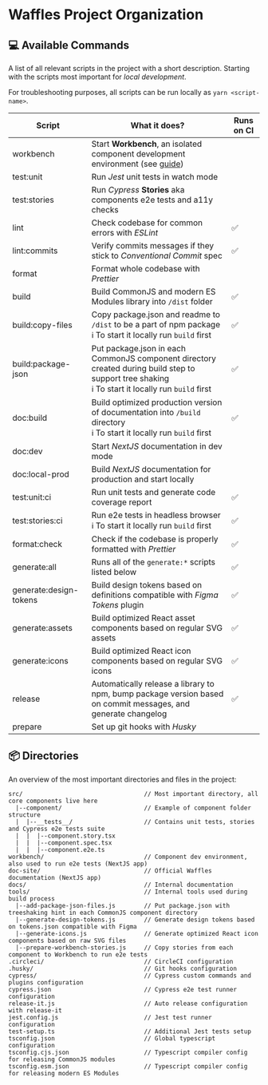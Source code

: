 # Waffles Project Organization

## 💻 Available Commands

A list of all relevant scripts in the project with a short description. Starting with the scripts most important for _local development_.

For troubleshooting purposes, all scripts can be run locally as `yarn <script-name>`.

| Script                 | What it does?                                                                                                                                         | Runs on CI |
| ---------------------- | ----------------------------------------------------------------------------------------------------------------------------------------------------- | ---------- |
| workbench              | Start **Workbench**, an isolated component development environment (see [guide](https://github.com/datacamp/waffles/blob/master/docs/DEVELOPMENT.md)) |            |
| test:unit              | Run _Jest_ unit tests in watch mode                                                                                                                   |            |
| test:stories           | Run _Cypress_ **Stories** aka components e2e tests and a11y checks                                                                                    |            |
| lint                   | Check codebase for common errors with _ESLint_                                                                                                        | ✅         |
| lint:commits           | Verify commits messages if they stick to _Conventional Commit_ spec                                                                                   | ✅         |
| format                 | Format whole codebase with _Prettier_                                                                                                                 |            |
| build                  | Build CommonJS and modern ES Modules library into `/dist` folder                                                                                      | ✅         |
| build:copy-files       | Copy package.json and readme to `/dist` to be a part of npm package<br >ℹ️ To start it locally run `build` first                                      | ✅         |
| build:package-json     | Put package.json in each CommonJS component directory created during build step to support tree shaking<br >ℹ️ To start it locally run `build` first  | ✅         |
| doc:build              | Build optimized production version of documentation into `/build` directory<br >ℹ️ To start it locally run `build` first                              | ✅         |
| doc:dev                | Start _NextJS_ documentation in dev mode                                                                                                              |            |
| doc:local-prod         | Build _NextJS_ documentation for production and start locally                                                                                         |            |
| test:unit:ci           | Run unit tests and generate code coverage report                                                                                                      | ✅         |
| test:stories:ci        | Run e2e tests in headless browser<br >ℹ️ To start it locally run `build` first                                                                        | ✅         |
| format:check           | Check if the codebase is properly formatted with _Prettier_                                                                                           | ✅         |
| generate:all           | Runs all of the `generate:*` scripts listed below                                                                                                     | ✅         |
| generate:design-tokens | Build design tokens based on definitions compatible with _Figma Tokens_ plugin                                                                        | ✅         |
| generate:assets        | Build optimized React asset components based on regular SVG assets                                                                                    | ✅         |
| generate:icons         | Build optimized React icon components based on regular SVG icons                                                                                      | ✅         |
| release                | Automatically release a library to npm, bump package version based on commit messages, and generate changelog                                         | ✅         |
| prepare                | Set up git hooks with _Husky_                                                                                                                         |            |

## 📦 Directories

An overview of the most important directories and files in the project:

```
src/                                  // Most important directory, all core components live here
  |--component/                       // Example of component folder structure
  |  |--__tests__/                    // Contains unit tests, stories and Cypress e2e tests suite
  |  |  |--component.story.tsx
  |  |  |--component.spec.tsx
  |  |  |--component.e2e.ts
workbench/                            // Component dev environment, also used to run e2e tests (NextJS app)
doc-site/                             // Official Waffles documentation (NextJS app)
docs/                                 // Internal documentation
tools/                                // Internal tools used during build process
  |--add-package-json-files.js        // Put package.json with treeshaking hint in each CommonJS component directory
  |--generate-design-tokens.js        // Generate design tokens based on tokens.json compatible with Figma
  |--generate-icons.js                // Generate optimized React icon components based on raw SVG files
  |--prepare-workbench-stories.js     // Copy stories from each component to Workbench to run e2e tests
.circleci/                            // CircleCI configuration
.husky/                               // Git hooks configuration
cypress/                              // Cypress custom commands and plugins configuration
cypress.json                          // Cypress e2e test runner configuration
release-it.js                         // Auto release configuration with release-it
jest.config.js                        // Jest test runner configuration
test-setup.ts                         // Additional Jest tests setup
tsconfig.json                         // Global typescript configuration
tsconfig.cjs.json                     // Typescript compiler config for releasing CommonJS modules
tsconfig.esm.json                     // Typescript compiler config for releasing modern ES Modules
```
